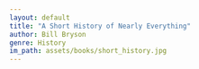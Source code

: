 ```yaml
---
layout: default
title: "A Short History of Nearly Everything"
author: Bill Bryson
genre: History
im_path: assets/books/short_history.jpg
---
```

